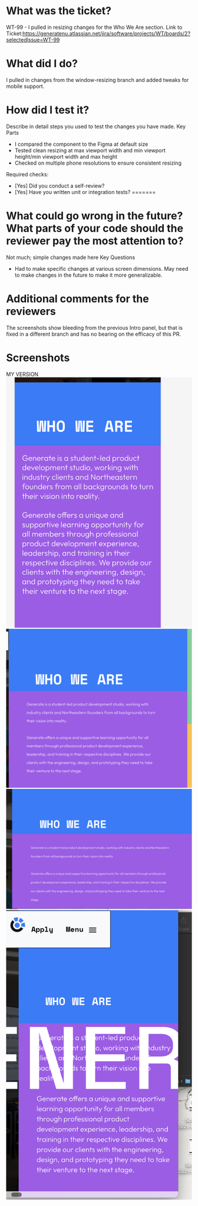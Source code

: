 
 # What was the ticket?
 WT-99 - I pulled in resizing changes for the Who We Are section.
 Link to Ticket:https://generatenu.atlassian.net/jira/software/projects/WT/boards/2?selectedIssue=WT-99 
 
 # What did I do?
 
 I pulled in changes from the window-resizing branch and added tweaks for mobile support.
 
 # How did I test it?
 
Describe in detail steps you used to test the changes you have made.
 Key Parts
 - I compared the component to the  Figma at default size
 - Tested clean resizing at max viewport width and min viewport height/min viewport width and max height
 - Checked on multiple phone resolutions to ensure consistent resizing
 
 Required checks:
 
 - [Yes] Did you conduct a self-review?
 - [Yes] Have you written unit or integration tests?
=======

 # What could go wrong in the future? What parts of your code should the reviewer pay the most attention to?
 
 Not much; simple changes made here
 Key Questions
 - Had to make specific changes at various screen dimensions. May need to make changes in the future to make it more generalizable.
 
 # Additional comments for the reviewers

 The screenshots show bleeding from the previous Intro panel, but that is fixed in a different branch and has no bearing
 on the efficacy of this PR.
 
 # Screenshots

 MY VERSION
 ![alt text](../public/images/PRImages/Screenshot%202023-04-06%20at%201.38.08%20AM.png)
 ![alt text](../public/images/PRImages/Screenshot%202023-04-06%20at%201.38.49%20AM.png)
 ![alt text](../public/images/PRImages/Screenshot%202023-04-06%20at%201.39.24%20AM.png)
 ![alt text](../public/images/PRImages/Screenshot%202023-04-06%20at%201.39.36%20AM.png)
